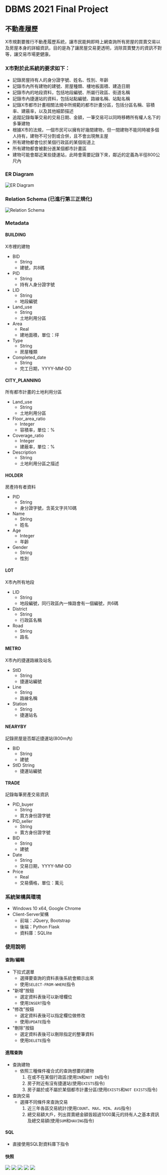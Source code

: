 # DBMS 2021 Final Project
## 不動產履歷
X市規劃要推行不動產履歷系統，讓市民能夠即時上網查詢所有房屋的買賣交易以及房屋本身的詳細資訊，目的是為了讓房屋交易更透明，消除買賣雙方的資訊不對等，讓交易市場更健康。

### X市對於此系統的要求如下：
- 記錄房屋持有人的身分證字號、姓名、性別、年齡
- 記錄市內所有建物的建號、房屋種類、樓地板面積、建造日期
- 記錄市內的地段資料，包括地段編號、所屬行政區、街道名稱
- 記錄市內捷運站的資料，包括站點編號、路線名稱、站點名稱
- 記錄X市都市計畫相關法規中所規範的都市計畫分區，包括分區名稱、容積率、建蔽率，以及其他細節描述
- 追蹤記錄每筆交易的交易日期、金額，一筆交易可以同時移轉所有權人名下的多筆建物
- 根據X市的法規，一個市民可以擁有好幾間建物，但一間建物不能同時被多個人持有，建物不可分割或合併，且不會出現無主屋
- 所有建物都會位於某個行政區的某個街道上
- 所有建物都會被劃分進某個都市計畫區
- 建物可能會鄰近某些捷運站，此時會需要記錄下來，鄰近的定義為半徑800公尺內

### ER Diagram
![ER Diagram](image/er_model.png)

### Relation Schema (已進行第三正規化)
![Relation Schema](image/relation_schema.png)

### Metadata
#### BUILDING
X市裡的建物
- BID
    + String
    + 建號，共8碼
- PID
    + String
    + 持有人身分證字號
- LID
    + String
    + 地段編號
- Land_use
    + String
    + 土地利用分區
- Area
    + Real
    + 建地面積，單位：坪
- Type
    + String
    + 房屋種類
- Completed_date
    + String
    + 完工日期，YYYY-MM-DD
#### CITY_PLANNING
所有都市計畫的土地利用分區
- Land_use
    + String
    + 土地利用分區
- Floor_area_ratio
    + Integer
    + 容積率，單位：%
- Coverage_ratio
    + Integer
    + 建蔽率，單位：%
- Description
    + String
    + 土地利用分區之描述
#### HOLDER
房產持有者資料
- PID
    + String
    + 身分證字號，含英文字共10碼
- Name
    + String
    + 姓名
- Age
    + Integer
    + 年齡
- Gender
    + String
    + 性別
#### LOT
X市內所有地段
- LID
    + String
    + 地段編號，同行政區內一條路會有一個編號，共6碼
- District
    + String
    + 行政區名稱
- Road
    + String
    + 路名
#### METRO
X市內的捷運路線及站名
- StID
    + String
    + 捷運站編號
- Line
    + String
    + 路線名稱
- Station
    + String
    + 捷運站名
#### NEARYBY
記錄房屋是否鄰近捷運站(800m內)
- BID
    + String
    + 建號
- StID
     String
    + 捷運站編號
#### TRADE
記錄每筆房產交易資訊
- PID_buyer
    + String
    + 買方身份證字號
- PID_seller
    + String
    + 賣方身份證字號
- BID
    + String
    + 建號
- Date
    + String
    + 交易日期，YYYY-MM-DD
- Price
    + Real
    + 交易價格，單位：萬元

### 系統架構與環境
- Windows 10 x64, Google Chrome
- Client-Server架構
    + 前端：JQuery, Bootstrap
    + 後端：Python Flask
    + 資料庫：SQLlite

### 使用說明
#### 查詢/編輯
- 下拉式選單
    + 選擇要查詢的資料表後系統會顯示出來
    + 使用`SELECT-FROM-WHERE`指令
- "新增"按鈕
    + 選定資料表後可以新增欄位
    + 使用`INSERT`指令
- "修改"按鈕
    + 選定資料表後可以指定欄位做修改
    + 使用`UPDATE`指令
- "刪除"按鈕
    + 選定資料表後可以刪除指定的整筆資料
    + 使用`DELETE`指令
#### 進階查詢
- 查詢建物
    + 依照三種條件複合式的查詢想要的建物
        1. 在或不在某個行政區(使用`IN`和`NOT IN`指令)
        2. 房子附近有沒有捷運站(使用`EXISTS`指令)
        3. 房子屬於或不屬於某個都市計畫分區(使用`EXISTS`和`NOT EXISTS`指令)
- 查詢交易
    + 選擇不同條件來查詢交易
        1. 近三年各區交易統計(使用`COUNT`、`MAX`、`MIN`、`AVG`指令)
        2. 總交易額大戶，列出買賣總金額皆超過1000萬元的持有人之基本資訊及總交易額(使用`SUM`和`HAVING`指令)
#### SQL
- 直接使用SQL對資料庫下指令

#### 快照
![](image/demo/01.jpg)
![](image/demo/02.jpg)
![](image/demo/03.jpg)
![](image/demo/04.jpg)
![](image/demo/05.jpg)